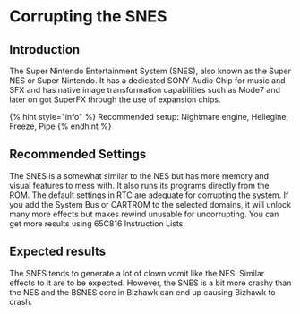 # Corrupting the SNES

## Introduction

The Super Nintendo Entertainment System (SNES), also known as the Super NES or Super Nintendo. It has a dedicated SONY Audio Chip for music and SFX and has native image transformation capabilities such as Mode7 and later on got SuperFX through the use of expansion chips.

{% hint style="info" %}
Recommended setup: Nightmare engine, Hellegine, Freeze, Pipe
{% endhint %}

## Recommended Settings

The SNES is a somewhat similar to the NES but has more memory and visual features to mess with. It also runs its programs directly from the ROM. The default settings in RTC are adequate for corrupting the system. If you add the System Bus or CARTROM to the selected domains, it will unlock many more effects but makes rewind unusable for uncorrupting. You can get more results using 65C816 Instruction Lists.

## Expected results

The SNES tends to generate a lot of clown vomit like the NES. Similar effects to it are to be expected. However, the SNES is a bit more crashy than the NES and the BSNES core in Bizhawk can end up causing Bizhawk to crash.
